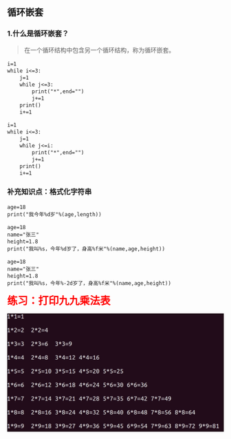 ## 循环嵌套
### 1.什么是循环嵌套？
>在一个循环结构中包含另一个循环结构，称为循环嵌套。

```
i=1
while i<=3:
    j=1
    while j<=3:
        print("*",end="")
        j+=1
    print()
    i+=1
```
```
i=1
while i<=3:
    j=1
    while j<=i:
        print("*",end="")
        j+=1
    print()
    i+=1
```
### 补充知识点：格式化字符串
```
age=18
print("我今年%d岁"%(age,length))
```
```
age=18
name="张三"
height=1.8
print("我叫%s，今年%d岁了，身高%f米"%(name,age,height))
```
```
age=18
name="张三"
height=1.8
print("我叫%s，今年%-2d岁了，身高%f米"%(name,age,height))
```
<font style="font-size: 24px;color: red;font-weight: 700">练习：打印九九乘法表</font><br/>

<img src="../images/15-1.png"></img>





